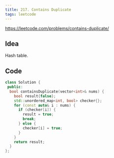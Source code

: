 ```yaml
---
title: 217. Contains Duplicate
tags: leetcode
---
```


https://leetcode.com/problems/contains-duplicate/

## Idea
Hash table.

## Code
```cpp
class Solution {
 public:
  bool containsDuplicate(vector<int>& nums) {
    bool result{false};
    std::unordered_map<int, bool> checker{};
    for (const auto& i : nums) {
      if (checker[i]) {
        result = true;
        break;
      } else {
        checker[i] = true;
      }
    }
    return result;
  }
};
```